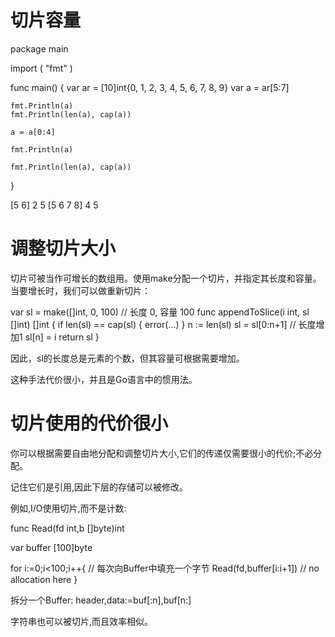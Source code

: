 # 切片容量

package main

import (
	"fmt"
)

func main() {
	var ar = [10]int{0, 1, 2, 3, 4, 5, 6, 7, 8, 9}
	var a = ar[5:7]

	fmt.Println(a)
	fmt.Println(len(a), cap(a))

	a = a[0:4]

	fmt.Println(a)

	fmt.Println(len(a), cap(a))
}

[5 6]
2 5
[5 6 7 8]
4 5

# 调整切片大小
切片可被当作可增长的数组用。使用make分配一个切片，并指定其长度和容量。当要增长时，我们可以做重新切片：
 
var sl = make([]int, 0, 100) // 长度 0, 容量 100
func appendToSlice(i int, sl []int) []int {
    if len(sl) == cap(sl) { error(…) }
    n := len(sl)
    sl = sl[0:n+1] // 长度增加1
    sl[n] = i
    return sl
}
 
因此，sl的长度总是元素的个数，但其容量可根据需要增加。
 
这种手法代价很小，并且是Go语言中的惯用法。

# 切片使用的代价很小
你可以根据需要自由地分配和调整切片大小,它们的传递仅需要很小的代价;不必分配。

记住它们是引用,因此下层的存储可以被修改。

例如,I/O使用切片,而不是计数:

func Read(fd int,b []byte)int

var buffer [100]byte 

for i:=0;i<100;i++{
    // 每次向Buffer中填充一个字节
    Read(fd,buffer[i:i+1]) // no allocation here
}

拆分一个Buffer:
header,data:=buf[:n],buf[n:]

字符串也可以被切片,而且效率相似。